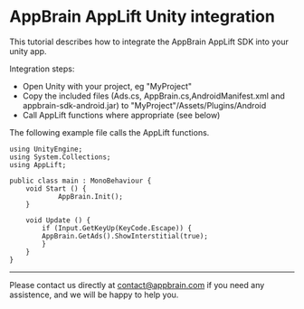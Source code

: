 AppBrain AppLift Unity integration
=====

This tutorial describes how to integrate the AppBrain AppLift SDK into your unity app.

Integration steps:

  * Open Unity with your project, eg "MyProject"
  * Copy the included files (Ads.cs, AppBrain.cs,AndroidManifest.xml and appbrain-sdk-android.jar) to "MyProject"/Assets/Plugins/Android
  * Call AppLift functions where appropriate (see below)

The following example file calls the AppLift functions. 


	using UnityEngine;
	using System.Collections;
	using AppLift;

	public class main : MonoBehaviour {
		void Start () {
	    		AppBrain.Init();
		}

		void Update () {
		    if (Input.GetKeyUp(KeyCode.Escape)) {
			AppBrain.GetAds().ShowInterstitial(true);
		    }
		}
	}

-------------------------------------------------------------------

Please contact us directly at contact@appbrain.com if you need any assistence, and we will be happy to help you.
